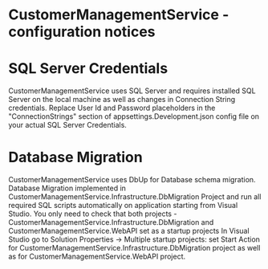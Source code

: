 # CustomerManagementService - configuration notices

# SQL Server Credentials
CustomerManagementService uses SQL Server and requires installed SQL Server on the local machine as well as changes in Connection String credentials.
Replace User Id and Password placeholders in the "ConnectionStrings" section of appsettings.Development.json config file on your actual SQL Server Credentials.

# Database Migration
CustomerManagementService uses DbUp for Database schema migration.
Database Migration implemented in CustomerManagementService.Infrastructure.DbMigration Project and run all required SQL scripts automatically on application starting from Visual Studio.
You only need to check that both projects - CustomerManagementService.Infrastructure.DbMigration and CustomerManagementService.WebAPI set as a startup projects
In Visual Studio go to Solution Properties -> Multiple startup projects: set Start Action for CustomerManagementService.Infrastructure.DbMigration project as well as for CustomerManagementService.WebAPI project.
